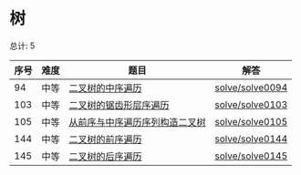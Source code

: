 # 树

<!--- table -->

总计: 5

| 序号 | 难度 | 题目                                                                                                                          | 解答                                  |
| ---- | ---- | ----------------------------------------------------------------------------------------------------------------------------- | ------------------------------------- |
| 94   | 中等 | [二叉树的中序遍历](https://leetcode-cn.com/problems/binary-tree-inorder-traversal/)                                           | [solve/solve0094](../solve/solve0094) |
| 103  | 中等 | [二叉树的锯齿形层序遍历](https://leetcode-cn.com/problems/binary-tree-zigzag-level-order-traversal/)                          | [solve/solve0103](../solve/solve0103) |
| 105  | 中等 | [从前序与中序遍历序列构造二叉树](https://leetcode-cn.com/problems/construct-binary-tree-from-preorder-and-inorder-traversal/) | [solve/solve0105](../solve/solve0105) |
| 144  | 中等 | [二叉树的前序遍历](https://leetcode-cn.com/problems/binary-tree-preorder-traversal/)                                          | [solve/solve0144](../solve/solve0144) |
| 145  | 中等 | [二叉树的后序遍历](https://leetcode-cn.com/problems/binary-tree-postorder-traversal/)                                         | [solve/solve0145](../solve/solve0145) |
